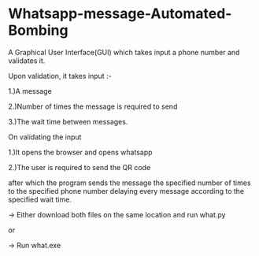 # Whatsapp-message-Automated-Bombing
A Graphical User Interface(GUI) which takes input a phone number and validates it.

Upon validation, it takes input :-

1.)A message

2.)Number of times the message is required to send

3.)The wait time between messages. 

On validating the input 

1.)It opens the browser and opens whatsapp

2.)The user is required to send the QR code 

after which the program sends the message the specified number of times to the specified phone number delaying every message according to the specified wait time.


-> Either download both files on the same location and run what.py

or

-> Run what.exe
